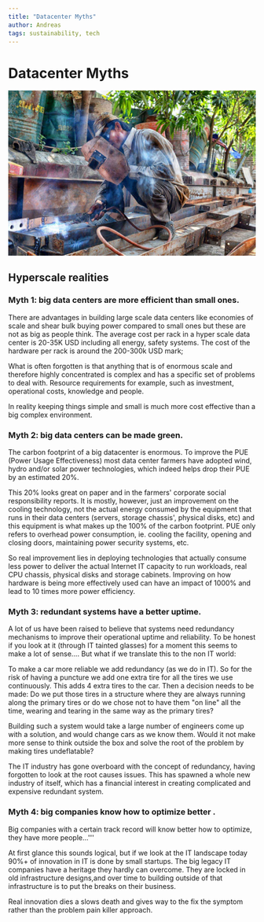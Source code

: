 ```yaml
---
title: "Datacenter Myths"
author: Andreas
tags: sustainability, tech
---
```



# Datacenter Myths

![Logo](../assets:images/what-can-i-do.jpg)
## Hyperscale realities

### Myth 1: big data centers are more efficient than small ones.

There are advantages in building large scale data centers like economies of scale and shear bulk buying power compared to small ones but these are not as big as people think. The average cost per rack in a hyper scale data center is 20-35K USD including all energy, safety systems. The cost of the hardware per rack is around the 200-300k USD mark;

What is often forgotten is that anything that is of enormous scale and therefore highly concentrated is complex and has a specific set of problems to deal with. Resource requirements for example, such as investment, operational costs, knowledge and people.

In reality keeping things simple and small is much more cost effective than a big complex environment.

### Myth 2: big data centers can be made green.

The carbon footprint of a big datacenter is enormous. To improve the PUE (Power Usage Effectiveness) most data center farmers have adopted wind, hydro and/or solar power technologies, which indeed helps drop their PUE by an estimated 20%.

This 20% looks great on paper and in the farmers' corporate social responsibility reports. It is mostly, however, just an improvement on the cooling technology, not the actual energy consumed by the equipment that runs in their data centers (servers, storage chassis', physical disks, etc) and this equipment is what makes up the 100% of the carbon footprint. PUE only refers to overhead power consumption, ie. cooling  the facility, opening and closing doors, maintaining power security systems, etc.

So real improvement lies in deploying technologies that actually consume less power to deliver the actual Internet IT capacity to run workloads, real CPU chassis, physical disks and storage cabinets. Improving on how hardware is being more effectively used can have an impact of 1000% and lead to 10 times more power efficiency.

### Myth 3: redundant systems have a better uptime.

A lot of us have been raised to believe that systems need redundancy mechanisms to improve their operational uptime and reliability. To be honest if you look at it (through IT tainted glasses) for a moment this seems to make a lot of sense…. But what if we translate this to the non IT world:

To make a car more reliable we add redundancy (as we do in IT). So for the risk of having a puncture we add one extra tire for all the tires we use continuously. This adds 4 extra tires to the car. Then a decision needs to be made: Do we put those tires in a structure where they are always running along the primary tires or do we chose not to have them "on line" all the time, wearing and tearing in the same way as the primary tires?

Building such a system would take a large number of engineers come up with a solution, and would change cars as we know them. Would it not make more sense to think outside the box and solve the root of the problem by making tires undeflatable?

The IT industry has gone overboard  with the concept of redundancy, having forgotten to look  at the root causes issues. This has spawned a whole new industry of itself, which has a financial interest in creating complicated and expensive redundant system.

### Myth 4: big companies know how to optimize better .

Big companies with a certain track record will know better how to optimize, they have more people…'''

At first glance this sounds logical, but if we look at the IT landscape today 90%+ of innovation in IT is done by small startups. The big legacy IT companies have a  heritage they hardly can overcome. They are locked in old infrastructure designs,and over time to building outside of that infrastructure is to put the breaks on their business.

Real innovation dies a slows death and gives way to the fix the symptom rather than the problem pain killer approach.
